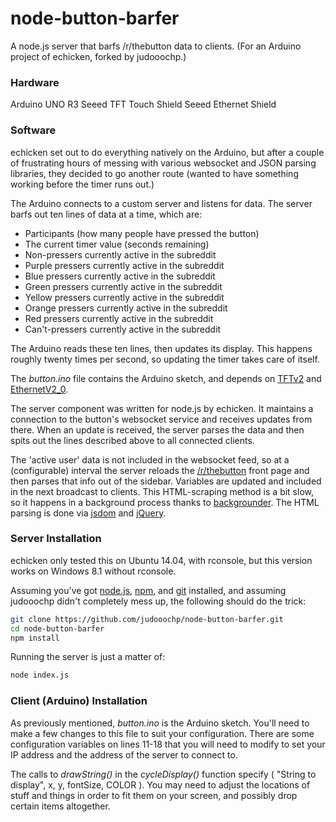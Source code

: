 # node-button-barfer
A node.js server that barfs /r/thebutton data to clients. (For an Arduino project of echicken, forked by judooochp.)

### Hardware

Arduino UNO R3
Seeed TFT Touch Shield
Seeed Ethernet Shield

### Software

echicken set out to do everything natively on the Arduino, but after a couple of frustrating hours of messing with various websocket and JSON parsing libraries, they decided to go another route (wanted to have something working before the timer runs out.) 

The Arduino connects to a custom server and listens for data.  The server barfs out ten lines of data at a time, which are:

- Participants (how many people have pressed the button)
- The current timer value (seconds remaining)
- Non-pressers currently active in the subreddit
- Purple pressers currently active in the subreddit
- Blue pressers currently active in the subreddit
- Green pressers currently active in the subreddit
- Yellow pressers currently active in the subreddit
- Orange pressers currently active in the subreddit
- Red pressers currently active in the subreddit
- Can't-pressers currently active in the subreddit

The Arduino reads these ten lines, then updates its display.  This happens roughly twenty times per second, so updating the timer takes care of itself.

The *button.ino* file contains the Arduino sketch, and depends on [TFTv2](https://github.com/Seeed-Studio/TFT_Touch_Shield_V2) and [EthernetV2_0](https://github.com/Seeed-Studio/Ethernet_Shield_W5200).

The server component was written for node.js by echicken.  It maintains a connection to the button's websocket service and receives updates from there.  When an update is received, the server parses the data and then spits out the lines described above to all connected clients.

The 'active user' data is not included in the websocket feed, so at a (configurable) interval the server reloads the [/r/thebutton](http://www.reddit.com/r/thebutton/) front page and then parses that info out of the sidebar.  Variables are updated and included in the next broadcast to clients.  This HTML-scraping method is a bit slow, so it happens in a background process thanks to [backgrounder](http://jolira.github.io/backgrounder/).  The HTML parsing is done via [jsdom](https://github.com/tmpvar/jsdom/tree/3.x) and [jQuery](https://jquery.com/).

### Server Installation

echicken only tested this on Ubuntu 14.04, with rconsole, but this version works on Windows 8.1 without rconsole.

Assuming you've got [node.js](https://nodejs.org/), [npm](https://www.npmjs.com/), and [git](http://git-scm.com/downloads) installed, and assuming judooochp didn't completely mess up, the following should do the trick:

```sh
git clone https://github.com/judooochp/node-button-barfer.git
cd node-button-barfer
npm install
```

Running the server is just a matter of:
```sh
node index.js
```

### Client (Arduino) Installation

As previously mentioned, *button.ino* is the Arduino sketch.  You'll need to make a few changes to this file to suit your configuration.  There are some configuration variables on lines 11-18 that you will need to modify to set your IP address and the address of the server to connect to.

The calls to *drawString()* in the *cycleDisplay()* function specify ( "String to display", x, y, fontSize, COLOR ). You may need to adjust the locations of stuff and things in order to fit them on your screen, and possibly drop certain items altogether.
